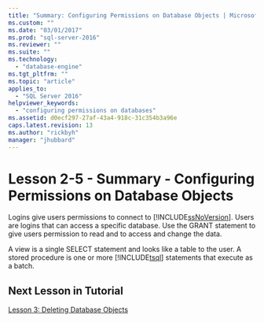 ```yaml
---
title: "Summary: Configuring Permissions on Database Objects | Microsoft Docs"
ms.custom: ""
ms.date: "03/01/2017"
ms.prod: "sql-server-2016"
ms.reviewer: ""
ms.suite: ""
ms.technology: 
  - "database-engine"
ms.tgt_pltfrm: ""
ms.topic: "article"
applies_to: 
  - "SQL Server 2016"
helpviewer_keywords: 
  - "configuring permissions on databases"
ms.assetid: d0ecf297-27af-43a4-918c-31c354b3a96e
caps.latest.revision: 13
ms.author: "rickbyh"
manager: "jhubbard"
---
```

# Lesson 2-5 - Summary - Configuring Permissions on Database Objects
Logins give users permissions to connect to [!INCLUDE[ssNoVersion](../../a9notintoc/includes/ssnoversion-md.md)]. Users are logins that can access a specific database. Use the GRANT statement to give users permission to read and to access and change the data.  
  
A view is a single SELECT statement and looks like a table to the user. A stored procedure is one or more [!INCLUDE[tsql](../../a9notintoc/includes/tsql-md.md)] statements that execute as a batch.  
  
## Next Lesson in Tutorial  
[Lesson 3: Deleting Database Objects](../../t-sql/tutorials/lesson-3-deleting-database-objects.md)  
  
  
  

